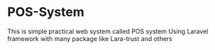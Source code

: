 # POS-System
This is simple practical web system called POS system Using Laravel framework with many package like Lara-trust and others 
